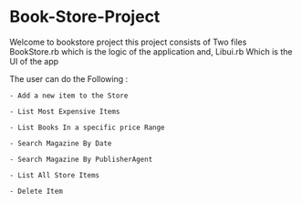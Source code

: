 # Book-Store-Project
Welcome to bookstore project 
this project consists of Two files 
BookStore.rb which is the logic of the application and,
Libui.rb Which is the UI of the app

The user can do the Following :

    - Add a new item to the Store
    
    - List Most Expensive Items
    
    - List Books In a specific price Range
    
    - Search Magazine By Date
    
    - Search Magazine By PublisherAgent
    
    - List All Store Items
    
    - Delete Item
